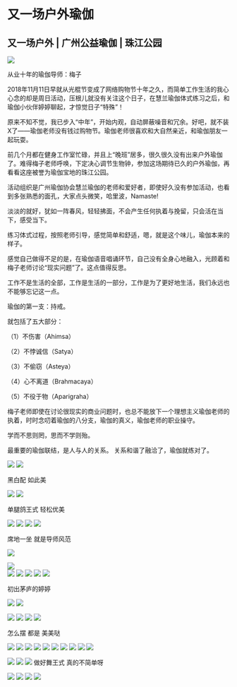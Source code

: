 # 又一场户外瑜伽


## **又一场户外 | 广州公益瑜伽 | 珠江公园**


![](https://oss.sssmoe.com/wp-content/uploads202406062144215.jpg)

从业十年的瑜伽导师：梅子

2018年11月11日早就从光棍节变成了网络购物节十年之久，而简单工作生活的我心心念的却是周日活动，压根儿就没有关注这个日子，在慧兰瑜伽体式练习之后，和瑜伽小伙伴婷婷聊起，才惊觉日子“特殊”！

原来不知不觉，我已步入“中年”，开始内观，自动屏蔽噪音和冗余。好吧，就不装X了——瑜伽老师没有钱过购物节。瑜伽老师很喜欢和大自然亲近，和瑜伽朋友一起玩耍。

前几个月都在健身工作室忙碌，并且上“晚班”居多，很久很久没有出来户外瑜伽了。难得梅子老师呼唤，下定决心调节生物钟，参加这场期待已久的户外瑜伽，再看看这座被誉为瑜伽宝地的珠江公园。

活动组织是广州瑜伽协会慧兰瑜伽的老师和爱好者，即使好久没有参加活动，也看到多张熟悉的面孔，大家点头微笑，哈里波，Namaste! 

淡淡的就好，犹如一阵春风，轻轻拂面，不会产生任何执着与挽留，只会活在当下，感受当下。

练习体式过程，按照老师引导，感觉简单和舒适，嗯，就是这个味儿，瑜伽本来的样子。

感觉自己做得不足的是，在瑜伽语音唱诵环节，自己没有全身心地融入，光顾着和梅子老师讨论“现实问题”了。这点值得反思。

工作不是生活的全部，工作是生活的一部分，工作是为了更好地生活，我们永远也不能够忘记这一点。

瑜伽的第一支：持戒。

就包括了五大部分：

（1）不伤害（Ahimsa）

（2）不悖诚信（Satya）

（3）不偷窃（Asteya）

（4）心不离道（Brahmacaya）

（5）不役于物（Aparigraha）


梅子老师即使在讨论很现实的商业问题时，也总不能放下一个理想主义瑜伽老师的执着，时时念叨着瑜伽的八分支，瑜伽的真义，瑜伽老师的职业操守。

学而不思则罔，思而不学则殆。

最重要的瑜伽联结，是人与人的关系。
关系和谐了融洽了，瑜伽就练对了。


![](https://oss.sssmoe.com/wp-content/uploads202406062144216.jpg)
![](https://oss.sssmoe.com/wp-content/uploads202406062144217.jpg)

黑白配 如此美

![](https://oss.sssmoe.com/wp-content/uploads202406062144218.jpg)
![](https://oss.sssmoe.com/wp-content/uploads202406062144219.jpg)  

单腿鸽王式 轻松优美

![](https://oss.sssmoe.com/wp-content/uploads202406062144220.jpg)
![](https://oss.sssmoe.com/wp-content/uploads202406062144221.jpg)
![](https://oss.sssmoe.com/wp-content/uploads202406062144222.jpg) 
![](https://oss.sssmoe.com/wp-content/uploads202406062144223.jpg)

席地一坐 就是导师风范

![](https://oss.sssmoe.com/wp-content/uploads202406062144224.jpg)

![](https://oss.sssmoe.com/wp-content/uploads202406062144225.jpg)   
![](https://oss.sssmoe.com/wp-content/uploads202406062144226.jpg)
![](https://oss.sssmoe.com/wp-content/uploads202406062144227.jpg)
![](https://oss.sssmoe.com/wp-content/uploads202406062144228.jpg)
![](https://oss.sssmoe.com/wp-content/uploads202406062144229.jpg)
![](https://oss.sssmoe.com/wp-content/uploads202406062144230.jpg)

初出茅庐的婷婷

![](https://oss.sssmoe.com/wp-content/uploads202406062144231.jpg)
![](https://oss.sssmoe.com/wp-content/uploads202406062144232.jpg)

![](https://oss.sssmoe.com/wp-content/uploads202406062144233.jpg)
![](https://oss.sssmoe.com/wp-content/uploads202406062144234.jpg)
![](https://oss.sssmoe.com/wp-content/uploads202406062144235.jpg)
![](https://oss.sssmoe.com/wp-content/uploads202406062144236.jpg)  

怎么摆 都是 美美哒

![](https://oss.sssmoe.com/wp-content/uploads202406062144237.jpg)
![](https://oss.sssmoe.com/wp-content/uploads202406062144238.jpg)
![](https://oss.sssmoe.com/wp-content/uploads202406062144239.jpg)
![](https://oss.sssmoe.com/wp-content/uploads202406062144240.jpg)
![](https://oss.sssmoe.com/wp-content/uploads202406062144241.jpg)
![](https://oss.sssmoe.com/wp-content/uploads202406062144242.jpg)
![](https://oss.sssmoe.com/wp-content/uploads202406062144243.jpg)
![](https://oss.sssmoe.com/wp-content/uploads202406062144244.jpg)
![](https://oss.sssmoe.com/wp-content/uploads202406062144245.jpg)
![](https://oss.sssmoe.com/wp-content/uploads202406062144246.jpg)

![](https://oss.sssmoe.com/wp-content/uploads202406062144247.jpg)
![](https://oss.sssmoe.com/wp-content/uploads202406062144248.jpg)
![](https://oss.sssmoe.com/wp-content/uploads202406062144249.jpg)
做好舞王式 真的不简单呀

![](https://oss.sssmoe.com/wp-content/uploads202406062144250.jpg)
![](https://oss.sssmoe.com/wp-content/uploads202406062144252.jpg)
![](https://oss.sssmoe.com/wp-content/uploads202406062144253.jpg)
![](https://oss.sssmoe.com/wp-content/uploads202406062144254.jpg) 

